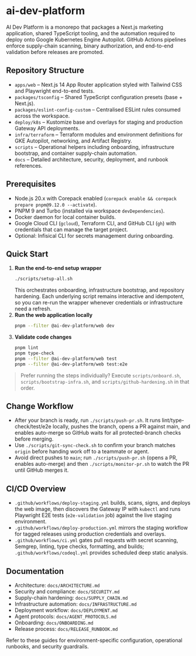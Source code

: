 # ai-dev-platform

AI Dev Platform is a monorepo that packages a Next.js marketing application, shared TypeScript tooling, and the automation required to deploy onto Google Kubernetes Engine Autopilot. GitHub Actions pipelines enforce supply-chain scanning, binary authorization, and end-to-end validation before releases are promoted.

## Repository Structure

- `apps/web` – Next.js 14 App Router application styled with Tailwind CSS and Playwright end-to-end tests.
- `packages/tsconfig` – Shared TypeScript configuration presets (base + Next.js).
- `packages/eslint-config-custom` – Centralised ESLint rules consumed across the workspace.
- `deploy/k8s` – Kustomize base and overlays for staging and production Gateway API deployments.
- `infra/terraform` – Terraform modules and environment definitions for GKE Autopilot, networking, and Artifact Registry.
- `scripts` – Operational helpers including onboarding, infrastructure bootstrap, and container supply-chain automation.
- `docs` – Detailed architecture, security, deployment, and runbook references.

## Prerequisites

- Node.js 20.x with Corepack enabled (`corepack enable && corepack prepare pnpm@9.12.0 --activate`).
- PNPM 9 and Turbo (installed via workspace `devDependencies`).
- Docker daemon for local container builds.
- Google Cloud CLI (`gcloud`), Terraform CLI, and GitHub CLI (`gh`) with credentials that can manage the target project.
- Optional: Infisical CLI for secrets management during onboarding.

## Quick Start

1. **Run the end-to-end setup wrapper**
   ```bash
   ./scripts/setup-all.sh
   ```
   This orchestrates onboarding, infrastructure bootstrap, and repository hardening. Each underlying script remains interactive and idempotent, so you can re-run the wrapper whenever credentials or infrastructure need a refresh.
2. **Run the web application locally**
   ```bash
   pnpm --filter @ai-dev-platform/web dev
   ```
3. **Validate code changes**
   ```bash
   pnpm lint
   pnpm type-check
   pnpm --filter @ai-dev-platform/web test
   pnpm --filter @ai-dev-platform/web test:e2e
   ```

> Prefer running the steps individually? Execute `scripts/onboard.sh`, `scripts/bootstrap-infra.sh`, and `scripts/github-hardening.sh` in that order.

## Change Workflow

- After your branch is ready, run `./scripts/push-pr.sh`. It runs lint/type-check/test/e2e locally, pushes the branch, opens a PR against main, and enables auto-merge so GitHub waits for all protected-branch checks before merging.
- Use `./scripts/git-sync-check.sh` to confirm your branch matches `origin` before handing work off to a teammate or agent.
- Avoid direct pushes to `main`; run `./scripts/push-pr.sh` (opens a PR, enables auto-merge) and then `./scripts/monitor-pr.sh` to watch the PR until GitHub merges it.

## CI/CD Overview

- `.github/workflows/deploy-staging.yml` builds, scans, signs, and deploys the web image, then discovers the Gateway IP with `kubectl` and runs Playwright E2E tests (`e2e-validation` job) against the live staging environment.
- `.github/workflows/deploy-production.yml` mirrors the staging workflow for tagged releases using production credentials and overlays.
- `.github/workflows/ci.yml` gates pull requests with secret scanning, Semgrep, linting, type checks, formatting, and builds; `.github/workflows/codeql.yml` provides scheduled deep static analysis.

## Documentation

- Architecture: `docs/ARCHITECTURE.md`
- Security and compliance: `docs/SECURITY.md`
- Supply-chain hardening: `docs/SUPPLY_CHAIN.md`
- Infrastructure automation: `docs/INFRASTRUCTURE.md`
- Deployment workflow: `docs/DEPLOYMENT.md`
- Agent protocols: `docs/AGENT_PROTOCOLS.md`
- Onboarding: `docs/ONBOARDING.md`
- Release process: `docs/RELEASE_RUNBOOK.md`

Refer to these guides for environment-specific configuration, operational runbooks, and security guardrails.
